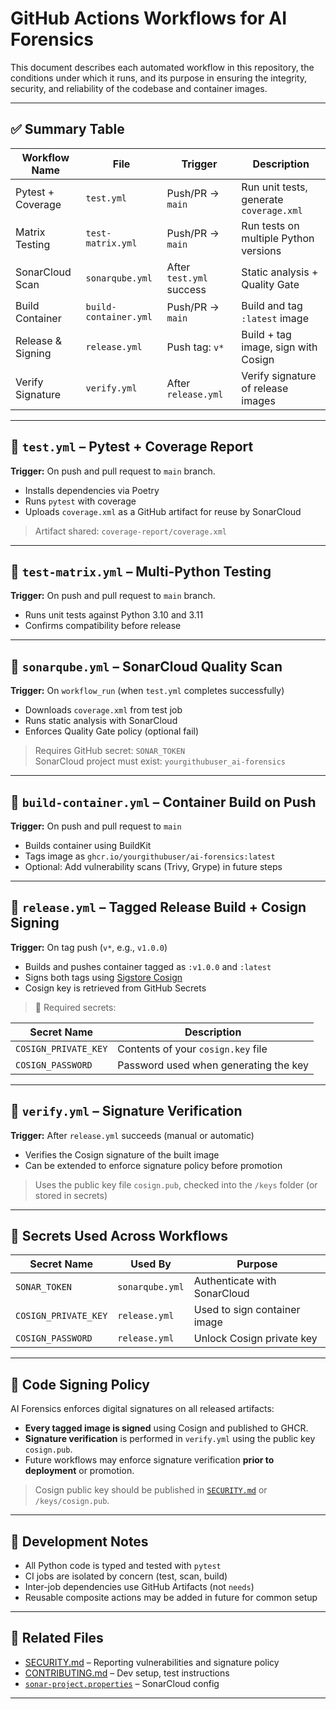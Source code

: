 # GitHub Actions Workflows for AI Forensics

This document describes each automated workflow in this repository, the conditions under which it runs, and its purpose in ensuring the integrity, security, and reliability of the codebase and container images.

---

## ✅ Summary Table

| Workflow Name       | File                     | Trigger                     | Description                                |
|---------------------|--------------------------|-----------------------------|--------------------------------------------|
| Pytest + Coverage   | `test.yml`               | Push/PR → `main`            | Run unit tests, generate `coverage.xml`    |
| Matrix Testing      | `test-matrix.yml`        | Push/PR → `main`            | Run tests on multiple Python versions      |
| SonarCloud Scan     | `sonarqube.yml`          | After `test.yml` success    | Static analysis + Quality Gate             |
| Build Container     | `build-container.yml`    | Push/PR → `main`            | Build and tag `:latest` image              |
| Release & Signing   | `release.yml`            | Push tag: `v*`              | Build + tag image, sign with Cosign        |
| Verify Signature    | `verify.yml`             | After `release.yml`         | Verify signature of release images         |

---

## 🧪 `test.yml` – Pytest + Coverage Report

**Trigger:** On push and pull request to `main` branch.

- Installs dependencies via Poetry
- Runs `pytest` with coverage
- Uploads `coverage.xml` as a GitHub artifact for reuse by SonarCloud

> Artifact shared: `coverage-report/coverage.xml`

---

## 🧪 `test-matrix.yml` – Multi-Python Testing

**Trigger:** On push and pull request to `main` branch.

- Runs unit tests against Python 3.10 and 3.11
- Confirms compatibility before release

---

## 🔎 `sonarqube.yml` – SonarCloud Quality Scan

**Trigger:** On `workflow_run` (when `test.yml` completes successfully)

- Downloads `coverage.xml` from test job
- Runs static analysis with SonarCloud
- Enforces Quality Gate policy (optional fail)

> Requires GitHub secret: `SONAR_TOKEN`  
> SonarCloud project must exist: `yourgithubuser_ai-forensics`

---

## 🐳 `build-container.yml` – Container Build on Push

**Trigger:** On push and pull request to `main`

- Builds container using BuildKit
- Tags image as `ghcr.io/yourgithubuser/ai-forensics:latest`
- Optional: Add vulnerability scans (Trivy, Grype) in future steps

---

## 🚀 `release.yml` – Tagged Release Build + Cosign Signing

**Trigger:** On tag push (`v*`, e.g., `v1.0.0`)

- Builds and pushes container tagged as `:v1.0.0` and `:latest`
- Signs both tags using [Sigstore Cosign](https://docs.sigstore.dev/cosign/)
- Cosign key is retrieved from GitHub Secrets

> 🔐 Required secrets:

| Secret Name         | Description                            |
|---------------------|----------------------------------------|
| `COSIGN_PRIVATE_KEY`| Contents of your `cosign.key` file     |
| `COSIGN_PASSWORD`   | Password used when generating the key  |

---

## 🔐 `verify.yml` – Signature Verification

**Trigger:** After `release.yml` succeeds (manual or automatic)

- Verifies the Cosign signature of the built image
- Can be extended to enforce signature policy before promotion

> Uses the public key file `cosign.pub`, checked into the `/keys` folder (or stored in secrets)

---

## 📁 Secrets Used Across Workflows

| Secret Name         | Used By           | Purpose                                  |
|---------------------|-------------------|------------------------------------------|
| `SONAR_TOKEN`       | `sonarqube.yml`   | Authenticate with SonarCloud             |
| `COSIGN_PRIVATE_KEY`| `release.yml`     | Used to sign container image             |
| `COSIGN_PASSWORD`   | `release.yml`     | Unlock Cosign private key                |

---

## 🔑 Code Signing Policy

AI Forensics enforces digital signatures on all released artifacts:

- **Every tagged image is signed** using Cosign and published to GHCR.
- **Signature verification** is performed in `verify.yml` using the public key `cosign.pub`.
- Future workflows may enforce signature verification **prior to deployment** or promotion.

> Cosign public key should be published in [`SECURITY.md`](./SECURITY.md) or `/keys/cosign.pub`.

---

## 🧪 Development Notes

- All Python code is typed and tested with `pytest`
- CI jobs are isolated by concern (test, scan, build)
- Inter-job dependencies use GitHub Artifacts (not `needs`)
- Reusable composite actions may be added in future for common setup

---

## 🔗 Related Files

- [SECURITY.md](./SECURITY.md) – Reporting vulnerabilities and signature policy
- [CONTRIBUTING.md](./CONTRIBUTING.md) – Dev setup, test instructions
- [`sonar-project.properties`](./sonar-project.properties) – SonarCloud config

---

